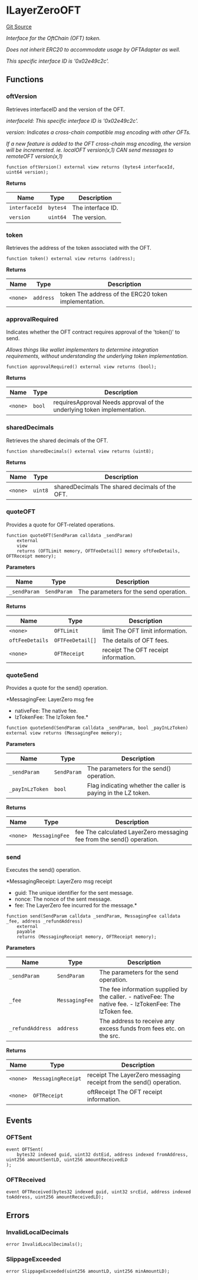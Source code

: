 # ILayerZeroOFT
[Git Source](https://github.com/malda-protocol/malda-lending/blob/413dc9221d099e8e0b7a9a3f94769f4666aaf31b/src\interfaces\external\layerzero\v2\ILayerZeroOFT.sol)

*Interface for the OftChain (OFT) token.*

*Does not inherit ERC20 to accommodate usage by OFTAdapter as well.*

*This specific interface ID is '0x02e49c2c'.*


## Functions
### oftVersion

Retrieves interfaceID and the version of the OFT.

*interfaceId: This specific interface ID is '0x02e49c2c'.*

*version: Indicates a cross-chain compatible msg encoding with other OFTs.*

*If a new feature is added to the OFT cross-chain msg encoding, the version will be incremented.
ie. localOFT version(x,1) CAN send messages to remoteOFT version(x,1)*


```solidity
function oftVersion() external view returns (bytes4 interfaceId, uint64 version);
```
**Returns**

|Name|Type|Description|
|----|----|-----------|
|`interfaceId`|`bytes4`|The interface ID.|
|`version`|`uint64`|The version.|


### token

Retrieves the address of the token associated with the OFT.


```solidity
function token() external view returns (address);
```
**Returns**

|Name|Type|Description|
|----|----|-----------|
|`<none>`|`address`|token The address of the ERC20 token implementation.|


### approvalRequired

Indicates whether the OFT contract requires approval of the 'token()' to send.

*Allows things like wallet implementers to determine integration requirements,
without understanding the underlying token implementation.*


```solidity
function approvalRequired() external view returns (bool);
```
**Returns**

|Name|Type|Description|
|----|----|-----------|
|`<none>`|`bool`|requiresApproval Needs approval of the underlying token implementation.|


### sharedDecimals

Retrieves the shared decimals of the OFT.


```solidity
function sharedDecimals() external view returns (uint8);
```
**Returns**

|Name|Type|Description|
|----|----|-----------|
|`<none>`|`uint8`|sharedDecimals The shared decimals of the OFT.|


### quoteOFT

Provides a quote for OFT-related operations.


```solidity
function quoteOFT(SendParam calldata _sendParam)
    external
    view
    returns (OFTLimit memory, OFTFeeDetail[] memory oftFeeDetails, OFTReceipt memory);
```
**Parameters**

|Name|Type|Description|
|----|----|-----------|
|`_sendParam`|`SendParam`|The parameters for the send operation.|

**Returns**

|Name|Type|Description|
|----|----|-----------|
|`<none>`|`OFTLimit`|limit The OFT limit information.|
|`oftFeeDetails`|`OFTFeeDetail[]`|The details of OFT fees.|
|`<none>`|`OFTReceipt`|receipt The OFT receipt information.|


### quoteSend

Provides a quote for the send() operation.

*MessagingFee: LayerZero msg fee
- nativeFee: The native fee.
- lzTokenFee: The lzToken fee.*


```solidity
function quoteSend(SendParam calldata _sendParam, bool _payInLzToken) external view returns (MessagingFee memory);
```
**Parameters**

|Name|Type|Description|
|----|----|-----------|
|`_sendParam`|`SendParam`|The parameters for the send() operation.|
|`_payInLzToken`|`bool`|Flag indicating whether the caller is paying in the LZ token.|

**Returns**

|Name|Type|Description|
|----|----|-----------|
|`<none>`|`MessagingFee`|fee The calculated LayerZero messaging fee from the send() operation.|


### send

Executes the send() operation.

*MessagingReceipt: LayerZero msg receipt
- guid: The unique identifier for the sent message.
- nonce: The nonce of the sent message.
- fee: The LayerZero fee incurred for the message.*


```solidity
function send(SendParam calldata _sendParam, MessagingFee calldata _fee, address _refundAddress)
    external
    payable
    returns (MessagingReceipt memory, OFTReceipt memory);
```
**Parameters**

|Name|Type|Description|
|----|----|-----------|
|`_sendParam`|`SendParam`|The parameters for the send operation.|
|`_fee`|`MessagingFee`|The fee information supplied by the caller. - nativeFee: The native fee. - lzTokenFee: The lzToken fee.|
|`_refundAddress`|`address`|The address to receive any excess funds from fees etc. on the src.|

**Returns**

|Name|Type|Description|
|----|----|-----------|
|`<none>`|`MessagingReceipt`|receipt The LayerZero messaging receipt from the send() operation.|
|`<none>`|`OFTReceipt`|oftReceipt The OFT receipt information.|


## Events
### OFTSent

```solidity
event OFTSent(
    bytes32 indexed guid, uint32 dstEid, address indexed fromAddress, uint256 amountSentLD, uint256 amountReceivedLD
);
```

### OFTReceived

```solidity
event OFTReceived(bytes32 indexed guid, uint32 srcEid, address indexed toAddress, uint256 amountReceivedLD);
```

## Errors
### InvalidLocalDecimals

```solidity
error InvalidLocalDecimals();
```

### SlippageExceeded

```solidity
error SlippageExceeded(uint256 amountLD, uint256 minAmountLD);
```

